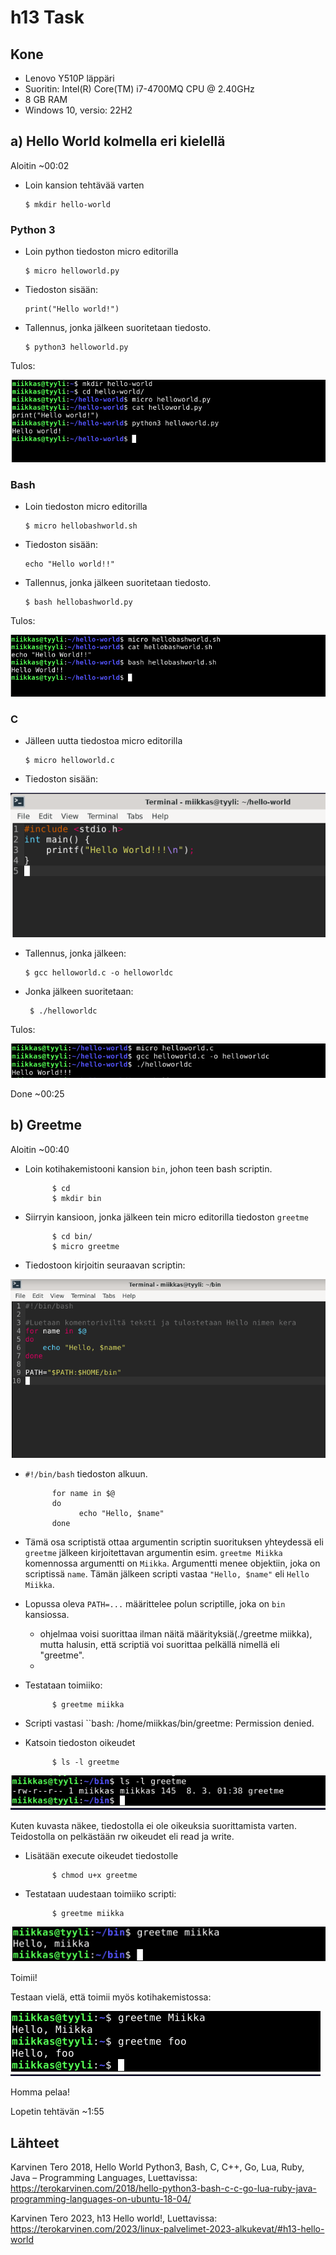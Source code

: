 # h13 Task

## Kone

- Lenovo Y510P läppäri
- Suoritin: Intel(R) Core(TM) i7-4700MQ CPU @ 2.40GHz
- 8 GB RAM
- Windows 10, versio: 22H2

## a) Hello World kolmella eri kielellä

Aloitin ~00:02

- Loin kansion tehtävää varten

      $ mkdir hello-world

### Python 3

- Loin python tiedoston micro editorilla

      $ micro helloworld.py

- Tiedoston sisään:

      print("Hello world!")
      
- Tallennus, jonka jälkeen suoritetaan tiedosto.

      $ python3 helloworld.py 
      
Tulos:

![Add file: 13 1](h13-1.PNG)

### Bash

- Loin tiedoston micro editorilla

      $ micro hellobashworld.sh

- Tiedoston sisään:

      echo "Hello world!!"
      
- Tallennus, jonka jälkeen suoritetaan tiedosto.

      $ bash hellobashworld.py 
      
Tulos:

![Add file: 13 2](13-2.PNG)

### C

- Jälleen uutta tiedostoa micro editorilla

      $ micro helloworld.c

- Tiedoston sisään:

![Add file: 13 4](h13-4.PNG)
      
- Tallennus, jonka jälkeen:

      $ gcc helloworld.c -o helloworldc 

- Jonka jälkeen suoritetaan:

       $ ./helloworldc 

Tulos:

![Add file: 13 3](13-3.PNG)


Done ~00:25

## b) Greetme

Aloitin ~00:40

- Loin kotihakemistooni kansion ``bin``, johon teen bash scriptin.

            $ cd
            $ mkdir bin
            
- Siirryin kansioon, jonka jälkeen tein micro editorilla tiedoston ``greetme``

            $ cd bin/
            $ micro greetme
            
- Tiedostoon kirjoitin seuraavan scriptin:

![Add file: 13 5](13-5.PNG)

- ``#!/bin/bash`` tiedoston alkuun.

            for name in $@
            do
                  echo "Hello, $name"
            done
          
 - Tämä osa scriptistä ottaa argumentin scriptin suorituksen yhteydessä eli ``greetme`` jälkeen kirjoitettavan argumentin esim. ``greetme Miikka`` komennossa argumentti on  ``Miikka``. Argumentti menee objektiin, joka on scriptissä ``name``. Tämän jälkeen scripti vastaa ``"Hello, $name"`` eli ``Hello Miikka``.
 -  Lopussa oleva ``PATH=...`` määrittelee polun scriptille, joka on ``bin`` kansiossa.
      - ohjelmaa voisi suorittaa ilman näitä määrityksiä(./greetme miikka), mutta halusin, että scriptiä voi suorittaa pelkällä nimellä eli "greetme".
      - 
- Testataan toimiiko:

            $ greetme miikka
            
- Scripti vastasi ``bash: /home/miikkas/bin/greetme: Permission denied.
- Katsoin tiedoston oikeudet

            $ ls -l greetme
           
![Add file: 13 8](13-8.PNG)

Kuten kuvasta näkee, tiedostolla ei ole oikeuksia suorittamista varten. Teidostolla on pelkästään rw oikeudet eli read ja write. 
- Lisätään execute oikeudet tiedostolle

            $ chmod u+x greetme
       
- Testataan uudestaan toimiiko scripti:

            $ greetme miikka
            
![Add file: 13 9](13-9.PNG)

Toimii!

Testaan vielä, että toimii myös kotihakemistossa:

![Add file: 13 6](13-6.PNG)

Homma pelaa!

Lopetin tehtävän ~1:55

## Lähteet 

Karvinen Tero 2018, Hello World Python3, Bash, C, C++, Go, Lua, Ruby, Java – Programming Languages, Luettavissa: https://terokarvinen.com/2018/hello-python3-bash-c-c-go-lua-ruby-java-programming-languages-on-ubuntu-18-04/

Karvinen Tero 2023, h13 Hello world!, Luettavissa: https://terokarvinen.com/2023/linux-palvelimet-2023-alkukevat/#h13-hello-world
